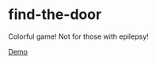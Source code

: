 # find-the-door
Colorful game!  Not for those with epilepsy!

[Demo](https://andipanic.github.io/find-the-door/index.html)

